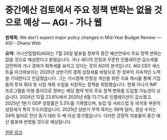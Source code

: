 # 중간예산 검토에서 주요 정책 변화는 없을 것으로 예상 — AGI - 가나 웹

**원제목:** We don't expect major policy changes in Mid-Year Budget Review — AGI - Ghana Web

**요약:** 가나산업협회(AGI)는 7월 24일 발표될 정부의 중간 예산안에서 주요 정책 변화는 없을 것으로 예상한다고 밝혔습니다.  가나 세디의 안정과 꾸준한 인플레이션 감소세를 감안하여 가나 경제가 회복세를 보이고 있다는 것이 AGI의 분석입니다.  AGI CEO 세스 트움 아크와보아는 2025년 상반기의 경제 성장세를 바탕으로 한 정부의 지속적인 노력을 기대한다고 언급했습니다.  그는 거시경제 안정성 개선을 위한 지표 제시를 통해 기업들의 투자 확대 및 사업 계획 수립을 지원하는 정책을 희망했습니다.  현재 가나가 IMF 프로그램을 이행 중이므로 정부는 해당 협약 밖의 주요 정책 변화를 도입할 가능성이 낮습니다.  2024년 12월 23.8%에서 2025년 6월 13.7%로 인플레이션이 감소했고, 2025년 1분기 GDP 성장률은 5.3%를 기록했으며, 농업 및 서비스업 등 비석유 부문의 성장세가 특히 두드러졌습니다.  2025년 상반기 무역 흑자는 56억 달러, 경상 수지는 34억 달러로 전년 동기 대비 두 배 이상 증가했습니다.  이러한 긍정적 지표들이 중간 예산 발표에 반영될 것으로 예상됩니다.

[원문 링크](https://www.ghanaweb.com/GhanaHomePage/business/We-don-t-expect-major-policy-changes-in-Mid-Year-Budget-Review-AGI-1993075)
